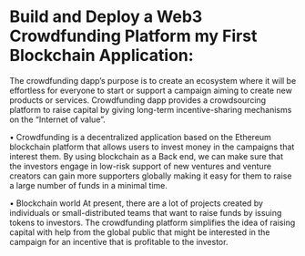 # Build and Deploy a Web3 Crowdfunding Platform my First Blockchain Application:


The crowdfunding dapp’s purpose is to create an ecosystem where it will be
effortless for everyone to start or support a campaign aiming to create new
products or services. Crowdfunding dapp provides a crowdsourcing platform
to raise capital by giving long-term incentive-sharing mechanisms on the
“Internet of value”.



• Crowdfunding is a decentralized application based on the Ethereum blockchain
platform that allows users to invest money in the campaigns that interest them.
By using blockchain as a Back end, we can make sure that the investors engage
in low-risk support of new ventures and venture creators can gain more
supporters globally making it easy for them to raise a large number of funds in a
minimal time.



• Blockchain world At present, there are a lot of projects created by individuals or
small-distributed teams that want to raise funds by issuing tokens to investors.
The crowdfunding platform simplifies the idea of raising capital with help from
the global public that might be interested in the campaign for an incentive that
is profitable to the investor.

